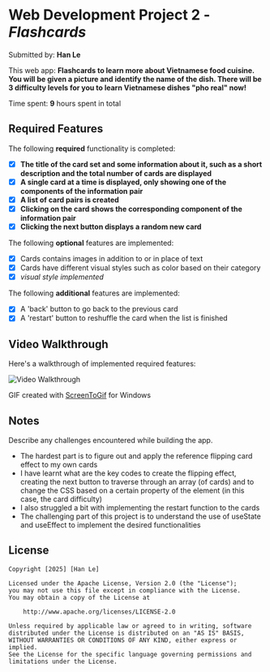 # Web Development Project 2 - *Flashcards*

Submitted by: **Han Le**

This web app: **Flashcards to learn more about Vietnamese food cuisine. You will be given a picture and identify the name of the dish. There will be 3 difficulty levels for you to learn Vietnamese dishes "pho real" now!**

Time spent: **9** hours spent in total

## Required Features

The following **required** functionality is completed:

- [x] **The title of the card set and some information about it, such as a short description and the total number of cards are displayed**
- [x] **A single card at a time is displayed, only showing one of the components of the information pair**
- [x] **A list of card pairs is created**
- [x] **Clicking on the card shows the corresponding component of the information pair**
- [x] **Clicking the next button displays a random new card**

The following **optional** features are implemented:

- [x] Cards contains images in addition to or in place of text
- [x] Cards have different visual styles such as color based on their category
- [x] *visual style implemented*

The following **additional** features are implemented:

* [x] A 'back' button to go back to the previous card
* [x] A 'restart' button to reshuffle the card when the list is finished

## Video Walkthrough

Here's a walkthrough of implemented required features:

<img src='http://i.imgur.com/link/to/your/gif/file.gif' title='Video Walkthrough' width='' alt='Video Walkthrough' />

<!-- Replace this with whatever GIF tool you used! -->
GIF created with [ScreenToGif](https://www.screentogif.com/) for Windows

## Notes

Describe any challenges encountered while building the app.
- The hardest part is to figure out and apply the reference flipping card effect to my own cards
- I have learnt what are the key codes to create the flipping effect, creating the next button to traverse through an array (of cards) and to change the CSS based on a certain property of the element (in this case, the card difficulty)
- I also struggled a bit with implementing the restart function to the cards
- The challenging part of this project is to understand the use of useState and useEffect to implement the desired functionalities

## License

    Copyright [2025] [Han Le]

    Licensed under the Apache License, Version 2.0 (the "License");
    you may not use this file except in compliance with the License.
    You may obtain a copy of the License at

        http://www.apache.org/licenses/LICENSE-2.0

    Unless required by applicable law or agreed to in writing, software
    distributed under the License is distributed on an "AS IS" BASIS,
    WITHOUT WARRANTIES OR CONDITIONS OF ANY KIND, either express or implied.
    See the License for the specific language governing permissions and
    limitations under the License.
